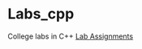 # Labs_cpp
College labs in C++
<a href="https://github.com/csi-Abil/Labs_cpp/tree/main/Lab%20Assignments%20-1">Lab Assignments </a>
